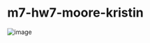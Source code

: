 # m7-hw7-moore-kristin
![image](https://github.com/KaMoore3/m7-hw7-moore-kristin/assets/156365392/f23c548a-605e-4b00-826e-1a931ee38bd8)
